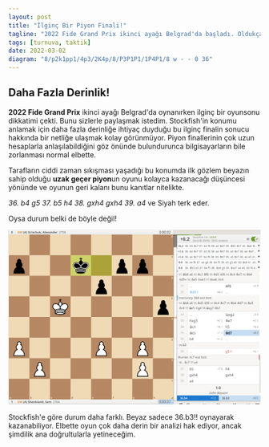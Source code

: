 ```yaml
---
layout: post
title: "İlginç Bir Piyon Finali!"
tagline: "2022 Fide Grand Prix ikinci ayağı Belgrad'da başladı. Oldukça çekişmeli oyunlara sahne olan en üst düzey satranç organizasyonlarından Grand-Prix'de karşıma çıkan dikkat çekici bir konumu sizlerle paylaşmak istedim. Shankland ile Grischuk arasında oynanan oyunun son bölümü oldukça ilginç idi. Beyazların ne yaparsa yapsın kazandığı düşünülebilecek bir konumun derinine inince işlerin o kadar kolay olmadığı fark ediliyor. Satranç motorlarının artık kesin zaferini ilan ettiği günümüzde yine de sürekli tetikte olmak gerekiyor!"
tags: [turnuva, taktik]
date: 2022-03-02
diagram: "8/p2k1pp1/4p3/2K4p/8/P3P1P1/1P4P1/8 w - - 0 36"
---
```


## **Daha Fazla Derinlik!**

**2022 Fide Grand Prix** ikinci ayağı Belgrad'da oynanırken ilginç bir oyunsonu dikkatimi çekti. Bunu sizlerle paylaşmak istedim. Stockfish'in konumu anlamak için daha fazla derinliğe ihtiyaç duyduğu bu ilginç finalin sonucu hakkında bir netliğe ulaşmak kolay görünmüyor. Piyon finallerinin çok uzun hesaplarla anlaşılabildiğini göz önünde bulundurunca bilgisayarların bile zorlanması normal elbette.

<div class="cbdiagram"
     data-size="400"
     data-fen="8/p2k1pp1/4p3/2K4p/8/P3P1P1/1P4P1/8 w - - 0 36"
     data-buttons="0"
     data-legend="35...Şd7 hamlesinden sonraki konum">
</div>

Tarafların ciddi zaman sıkışması yaşadığı bu konumda ilk gözlem beyazın sahip olduğu **uzak geçer piyon**un oyunu kolayca kazanacağı düşüncesi yönünde ve
oyunun geri kalanı bunu kanıtlar nitelikte.

_36. b4 g5 37. b5 h4 38. gxh4 gxh4 39. a4_ ve Siyah terk eder.

Oysa durum belki de böyle değil!

<img src="https://github.com/satranchess/satranchess.github.io/blob/main/images/shankland2.png?raw=true">

Stockfish'e göre durum daha farklı. Beyaz sadece 36.b3!! oynayarak kazanabiliyor. Elbette oyun çok daha derin bir analizi hak ediyor, ancak şimdilik ana doğrultularla yetineceğim.

<div class="cbreplay" data-url="{{ site.url }}/assets/pgn/(A) Shankland_(A) Grischuk_2022.pgn" style="max-width:100%;"></div>  
